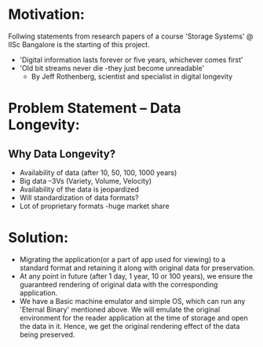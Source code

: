 # Motivation:
Follwing statements from research papers of a course 'Storage Systems' @ IISc Bangalore is the starting of this project.
- 'Digital information lasts forever or five years, whichever comes first'
- 'Old bit streams never die -they just become unreadable'
     - By Jeff Rothenberg, scientist and specialist in digital longevity
      
# Problem Statement – Data Longevity:
## Why Data Longevity?
 - Availability of data (after 10, 50, 100, 1000 years)
 - Big data –3Vs (Variety, Volume, Velocity)
 - Availability of the data is jeopardized
 - Will standardization of data formats?
 - Lot of proprietary formats -huge market share
      
# Solution:
 - Migrating the application(or a part of app used for viewing) to a standard format and retaining it along with original data for preservation.
 - At any point in future (after 1 day, 1 year, 10 or 100 years), we ensure the guaranteed rendering of original data with the corresponding application.
 - We have a Basic machine emulator and simple OS, which can run any 'Eternal Binary' mentioned above. We will emulate the original environment for the reader application at the time of storage and open the data in it. Hence, we get the original rendering effect of the data being preserved.
